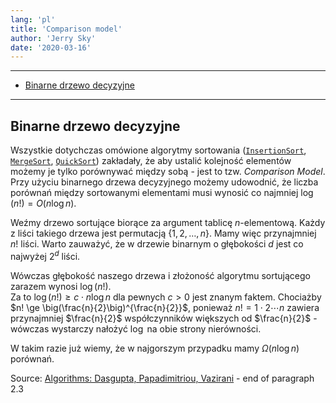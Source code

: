 ```yaml
---
lang: 'pl'
title: 'Comparison model'
author: 'Jerry Sky'
date: '2020-03-16'
---
```


---

- [Binarne drzewo decyzyjne](#binarne-drzewo-decyzyjne)

---

## Binarne drzewo decyzyjne

Wszystkie dotychczas omówione algorytmy sortowania ([`InsertionSort`](../2020-03-03/insertion-sort.md), [`MergeSort`](../2020-03-03/merge-sort.md), [`QuickSort`](../2020-03-11/quick-sort.md)) zakładały, że aby ustalić kolejność elementów możemy je tylko porównywać między sobą - jest to tzw. *Comparison Model*. Przy użyciu binarnego drzewa decyzyjnego możemy udowodnić, że liczba porównań między sortowanymi elementami musi wynosić co najmniej $\log(n!) = O\big(n\log n\big)$.

Weźmy drzewo sortujące biorące za argument tablicę $n$-elementową. Każdy z liści takiego drzewa jest permutacją $\{1,2,\dots,n\}$. Mamy więc przynajmniej $n!$ liści. Warto zauważyć, że w drzewie binarnym o głębokości $d$ jest co najwyżej $2^d$ liści.

Wówczas głębokość naszego drzewa i złożoność algorytmu sortującego zarazem wynosi $\log(n!)$.\
Za to $\log(n!) \ge c\cdot n \log n$ dla pewnych $c > 0$ jest znanym faktem. Chociażby $n! \ge \big(\frac{n}{2}\big)^{\frac{n}{2}}$, ponieważ $n! = 1\cdot 2 \dotsb n$ zawiera przynajmniej $\frac{n}{2}$ współczynników większych od $\frac{n}{2}$ - wówczas wystarczy nałożyć $\log$ na obie strony nierówności.

W takim razie już wiemy, że w najgorszym przypadku mamy $\Omega(n\log n)$ porównań.

Source: [Algorithms: Dasgupta, Papadimitriou, Vazirani](http://algorithmics.lsi.upc.edu/docs/Dasgupta-Papadimitriou-Vazirani.pdf) - end of paragraph 2.3
